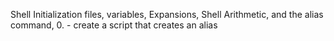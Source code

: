Shell Initialization files, variables, Expansions, Shell Arithmetic, and the alias command,
0.<o> - create a script that creates an alias
